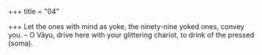 +++
title = "04"

+++
Let the ones with mind as yoke, the ninety-nine yoked ones, convey you. – O Vāyu, drive here with your glittering chariot, to drink of the pressed  (soma).  